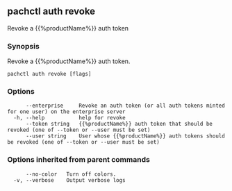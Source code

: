 ## pachctl auth revoke

Revoke a {{%productName%}} auth token

### Synopsis

Revoke a {{%productName%}} auth token.

```
pachctl auth revoke [flags]
```

### Options

```
      --enterprise     Revoke an auth token (or all auth tokens minted for one user) on the enterprise server
  -h, --help           help for revoke
      --token string   {{%productName%}} auth token that should be revoked (one of --token or --user must be set)
      --user string    User whose {{%productName%}} auth tokens should be revoked (one of --token or --user must be set)
```

### Options inherited from parent commands

```
      --no-color   Turn off colors.
  -v, --verbose    Output verbose logs
```

